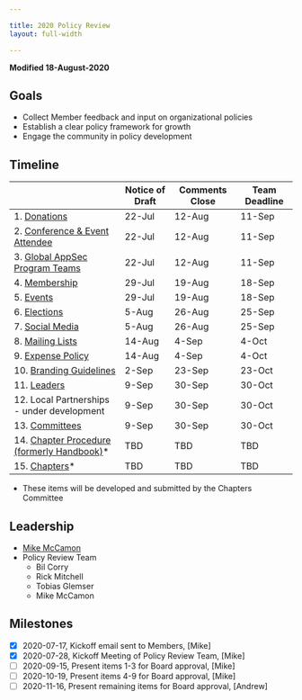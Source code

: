 ```yaml
---

title: 2020 Policy Review
layout: full-width

---
```


**Modified 18-August-2020**

## Goals

* Collect Member feedback and input on organizational policies
* Establish a clear policy framework for growth
* Engage the community in policy development

## Timeline

|   | Notice of Draft | Comments Close | Team Deadline |
| --- | --- | --- | --- |
|  1. [Donations](/www-policy/operational/donations) | 22-Jul | 12-Aug | 11-Sep |
|  2. [Conference & Event Attendee](/www-policy/operational/conferences-events) | 22-Jul | 12-Aug | 11-Sep |
|  3. [Global AppSec Program Teams](/www-policy/operational/program-team) | 22-Jul | 12-Aug | 11-Sep |
|  4. [Membership](/www-policy/operational/membership) | 29-Jul | 19-Aug | 18-Sep |
|  5. [Events](/www-policy/operational/events) | 29-Jul | 19-Aug | 18-Sep |
|  6. [Elections](/www-policy/operational/election)| 5-Aug | 26-Aug | 25-Sep |
|  7. [Social Media](/www-policy/operational/social-media) | 5-Aug | 26-Aug | 25-Sep |
|  8. [Mailing Lists](/www-policy/operational/mailing-list) | 14-Aug | 4-Sep | 4-Oct |
|  9. [Expense Policy](/www-policy/operational/expense-reimbursement) | 14-Aug | 4-Sep | 4-Oct |
|  10. [Branding Guidelines](/www-policy/operational/branding) | 2-Sep | 23-Sep | 23-Oct |
|  11. [Leaders](/www-policy/operational/leader) | 9-Sep | 30-Sep | 30-Oct |
|  12. Local Partnerships - under development | 9-Sep | 30-Sep | 30-Oct |
|  13. [Committees](/www-policy/operational/committees) | 9-Sep | 30-Sep | 30-Oct |
|  14. [Chapter Procedure (formerly Handbook)](/www-policy/guidebook/chapter-leader)* | TBD | TBD | TBD |
|  15. [Chapters](/www-policy/operational/chapters)* | TBD | TBD | TBD |

* These items will be developed and submitted by the Chapters Committee

## Leadership
* [Mike McCamon](mailto:mike.mccamon@owasp.com?subject=Policy%20Review)
* Policy Review Team 
  * Bil Corry
  * Rick Mitchell
  * Tobias Glemser
  * Mike McCamon
  
## Milestones

- [x] 2020-07-17, Kickoff email sent to Members, [Mike]
- [x] 2020-07-28, Kickoff Meeting of Policy Review Team, [Mike]
- [ ] 2020-09-15, Present items 1-3 for Board approval, [Mike]
- [ ] 2020-10-19, Present items 4-9 for Board approval, [Mike]
- [ ] 2020-11-16, Present remaining items for Board approval, [Andrew]
